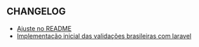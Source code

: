 CHANGELOG
----------------------

[](https://github.com/PauloFelipeM/laravel-brazilian-validators/commits/)
 * [Ajuste no README](https://github.com/PauloFelipeM/laravel-brazilian-validators/commit/f9ece6b5ebfde5dd7463f998d04e77bf0d7ae7bb)
 * [Implementação inicial das validações brasileiras com laravel](https://github.com/PauloFelipeM/laravel-brazilian-validators/commit/a2e900bf5c5d01f9a7c41978e4274e7fad36f4f9)
